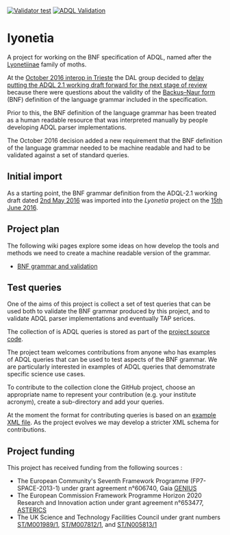 [![Validator test](https://github.com/ivoa/lyonetia/actions/workflows/test-validator.yml/badge.svg)](https://github.com/gmantele/ivoa/actions/workflows/test-validator.yml)
[![ADQL Validation](https://github.com/ivoa/lyonetia/actions/workflows/validate-queries.yml/badge.svg)](https://github.com/ivoa/lyonetia/wiki)

# lyonetia
A project for working on the BNF specification of ADQL, named after the <a href='http://ukmoths.org.uk/species/lyonetia-clerkella'>Lyonetiinae</a> family of moths.

At the [October 2016 interop in Trieste](http://www.adass2016.inaf.it/index.php/13-ivoa-interop) the DAL group decided to [delay putting the ADQL 2.1 working draft forward for the next stage of review](http://wiki.ivoa.net/internal/IVOA/InteropOct2016DAL/adql-20161022-002.pdf#5) because there were questions about the validity of the [Backus–Naur form](https://en.wikipedia.org/wiki/Backus%E2%80%93Naur_form) (BNF) definition of the language grammar included in the specification.

Prior to this, the BNF definition of the language grammar has been treated as a human readable resource that was interpreted manually by people developing ADQL parser implementations.
 
The October 2016 decision added a new requirement that the BNF definition of the language grammar needed to be machine readable and had to be validated against a set of standard queries.

## Initial import
As a starting point, the BNF grammar definition from the ADQL-2.1 working draft dated [2nd May 2016](http://www.ivoa.net/documents/ADQL/20160502/index.html) was imported into the *Lyonetia* project on the [15th June 2016](https://github.com/ivoa/lyonetia/commit/0a30d7fa4ee306bf49c0aefbbf50b845918fbe16).

## Project plan 

The following wiki pages explore some ideas on how develop the tools and methods we need to create a machine readable version of the grammar.

* [BNF grammar and validation](../../wiki/BNF-grammar-and-validation)

## Test queries

One of the aims of this project is collect a set of test queries that can be used both to validate the BNF grammar produced by this project, and to validate ADQL parser implementations and eventually TAP serices.

The collection of is ADQL queries is stored as part of the [project source code](../../tree/master/src/adql).

The project team welcomes contributions from anyone who has examples of ADQL queries that can be used to test aspects of the BNF grammar. We are particularly interested in examples of ADQL queries that demomstrate specific science use cases.

To contribute to the collection clone the GitHub project, choose an appropriate name to represent your contribution (e.g. your institute acronym), create a sub-directory and add your queries.

At the moment the format for contributing queries is based on an [example XML file](../../blob/master/src/adql/roe/example.xml). As the project evolves we may develop a stricter XML schema for contributions.

## Project funding 

This project has received funding from the following sources :
* The European Community's Seventh Framework Programme (FP7-SPACE-2013-1) under grant agreement n°606740, Gaia [GENIUS](https://cordis.europa.eu/project/id/606740) 
* The European Commission Framework Programme Horizon 2020 Research and Innovation action under grant agreement n°653477, [ASTERICS](https://cordis.europa.eu/project/id/653477)
* The UK Science and Technology Facilities Council under grant numbers [ST/M001989/1](https://gtr.ukri.org/projects?ref=ST%2FM001989%2F1), [ST/M007812/1](https://gtr.ukri.org/projects?ref=ST%2FM007812%2F1), and [ST/N005813/1](https://gtr.ukri.org/projects?ref=ST%2FN005813%2F1)

